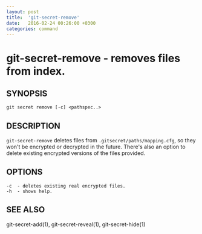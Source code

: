 ```yaml
---
layout: post
title:  'git-secret-remove'
date:   2016-02-24 00:26:00 +0300
categories: command
---
```

git-secret-remove - removes files from index.
=============================================

## SYNOPSIS

    git secret remove [-c] <pathspec..>


## DESCRIPTION
`git-secret-remove` deletes files from `.gitsecret/paths/mapping.cfg`, so they won't be encrypted or decrypted in the future. There's also an option to delete existing encrypted versions of the files provided.


## OPTIONS

    -c  - deletes existing real encrypted files.
    -h  - shows help.


## SEE ALSO

git-secret-add(1), git-secret-reveal(1), git-secret-hide(1)
